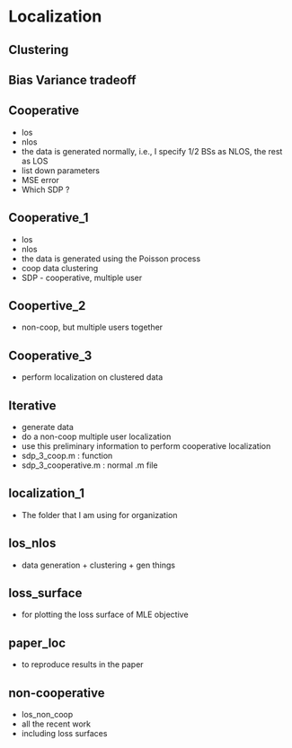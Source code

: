 # Localization

## Clustering 

## Bias Variance tradeoff

## Cooperative
  * los
  * nlos
  * the data is generated normally, i.e., I specify 1/2 BSs as NLOS, the rest as LOS 
  * list down parameters 
  * MSE error
  * Which SDP ?

## Cooperative_1
  * los
  * nlos
  * the data is generated using the Poisson process
  * coop data clustering 
  * SDP - cooperative, multiple user 

## Coopertive_2
  * non-coop, but multiple users together 

## Cooperative_3 
  * perform localization on clustered data 

## Iterative 
  * generate data 
  * do a non-coop multiple user localization 
  * use this preliminary information to perform cooperative localization 
  * sdp_3_coop.m : function
  * sdp_3_cooperative.m : normal .m file 

## localization_1
  * The folder that I am using for organization

## los_nlos
  * data generation + clustering + gen things 

## loss_surface
  * for plotting the loss surface of MLE objective 

## paper_loc
  * to reproduce results in the paper

## non-cooperative 
  * los_non_coop
  * all the recent work 
  * including loss surfaces

